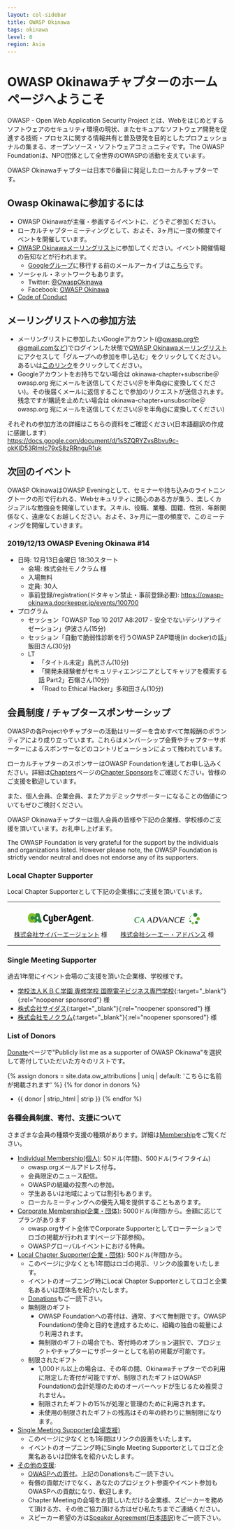 ```yaml
---
layout: col-sidebar
title: OWASP Okinawa
tags: okinawa
level: 0
region: Asia
---
```


<script>
$(function() {
    // Activate main tab if there is no active tab
    if ($('.tab-link').has('current').length == 0) {
        $('#main-link').click();
    }
});
</script>
<style>
.local-chapter-supporter {
    width: 100%;
}
.local-chapter-supporter td {
    width: 50%;
    padding: 15px;
    text-align: center;
}
</style>

# OWASP Okinawaチャプターのホームページへようこそ

OWASP - Open Web Application Security Project とは、Webをはじめとするソフトウェアのセキュリティ環境の現状、またセキュアなソフトウェア開発を促進する技術・プロセスに関する情報共有と普及啓発を目的としたプロフェッショナルの集まる、オープンソース・ソフトウェアコミュニティです。The OWASP Foundationは、NPO団体として全世界のOWASPの活動を支えています。

OWASP Okinawaチャプターは日本で6番目に発足したローカルチャプターです。

## Owasp Okinawaに参加するには

* OWASP Okinawaが主催・参画するイベントに、どうぞご参加ください。
* ローカルチャプターミーティングとして、およそ、3ヶ月に一度の頻度でイベントを開催しています。
* [OWASP Okinawaメーリングリスト](https://groups.google.com/a/owasp.org/forum/#!forum/okinawa-chapter/join)に参加してください。イベント開催情報の告知などが行われます。
    * [Googleグループ](https://groups.google.com/a/owasp.org/d/forum/okinawa-chapter)に移行する前のメールアーカイブは[こちら](http://lists.owasp.org/pipermail/owasp-okinawa/)です。
* ソーシャル・ネットワークもあります。
    * Twitter: [@OwaspOkinawa](https://twitter.com/owaspokinawa)
    * Facebook: [OWASP Okinawa](https://www.facebook.com/owaspokinawa/)
* [Code of Conduct](/www-policy/operational/code-of-conduct.html)

## メーリングリストへの参加方法

* メーリングリストに参加したいGoogleアカウント(@owasp.orgや@gmail.comなど)でログインした状態で[OWASP Okinawaメーリングリスト](https://groups.google.com/a/owasp.org/forum/#!forum/okinawa-chapter/join)にアクセスして「グループへの参加を申し込む」をクリックしてください。あるいは[このリンク](https://groups.google.com/a/owasp.org/forum/#!forum/okinawa-chapter/join)をクリックしてください。
* Googleアカウントをお持ちでない場合は okinawa-chapter+subscribe＠owasp.org 宛にメールを送信してください(＠を半角@に変換してください)。その後届くメールに返信することで参加のリクエストが送信されます。残念ですが購読を止めたい場合は okinawa-chapter+unsubscribe＠owasp.org 宛にメールを送信してください(＠を半角@に変換してください)

それぞれの参加方法の詳細はこちらの資料をご確認ください(日本語翻訳の作成に感謝します)  
<https://docs.google.com/document/d/1sSZQRYZvsBbvu9c-okKID53RlmIc79xS8zRRnguR1uk>

## 次回のイベント

OWASP OkinawaはOWASP Eveningとして、セミナーや持ち込みのライトニングトークの形で行われる、Webセキュリティに関心のある方が集う、楽しくカジュアルな勉強会を開催しています。スキル、役職、業種、国籍、性別、年齢関係なく、遠慮なくお越しください。およそ、3ヶ月に一度の頻度で、このミーティングを開催していきます。

### 2019/12/13 OWASP Evening Okinawa \#14

* 日時: 12月13日金曜日 18:30スタート
    * 会場: 株式会社モノクラム 様
    * 入場無料
    * 定員: 30人
    * 事前登録/registration(ドタキャン禁止・事前登録必要): <https://owasp-okinawa.doorkeeper.jp/events/100700>
* プログラム
    * セッション「OWASP Top 10 2017 A8:2017 - 安全でないデシリアライゼーション」伊波さん(15分)
    * セッション「自動で脆弱性診断を行うOWASP ZAP環境(in docker)の話」飯田さん(30分)
    * LT
        * 「タイトル未定」島尻さん(10分)
        * 「開発未経験者がセキュリティエンジニアとしてキャリアを模索する話 Part2」石嶺さん(10分)
        * 「Road to Ethical Hacker」多和田さん(10分)

## 会員制度 / チャプタースポンサーシップ

OWASPの各Projectやチャプターの活動はリーダーを含めすべて無報酬のボランティアにより成り立っています。これらはメンバーシップ会費やチャプターサポーターによるスポンサーなどのコントリビューションによって賄われています。

ローカルチャプターのスポンサーはOWASP Foundationを通してお申し込みください。詳細は[Chapters](/www-policy/operational/chapters.html)ページの[Chapter Sponsors](/www-policy/operational/chapters.html#chapter-sponsors--local-and-global)をご確認ください。皆様のご支援を歓迎しています。

また、個人会員、企業会員、またアカデミックサポーターになることの価値についてもぜひご検討ください。

OWASP Okinawaチャプターは個人会員の皆様や下記の企業様、学校様のご支援を頂いています。お礼申し上げます。

The OWASP Foundation is very grateful for the support by the individuals and organizations listed. However please note, the OWASP Foundation is strictly vendor neutral and does not endorse any of its supporters.

### Local Chapter Supporter

Local Chapter Supporterとして下記の企業様にご支援を頂いています。

<table class="local-chapter-supporter">
<tbody>
    <tr>
        <td><a href="https://www.cyberagent.co.jp/" target="_blank" rel="noopener sponsored"><img src="assets/images/ca_logo_rgb_150x45.png" alt="株式会社サイバーエージェント"><br>株式会社サイバーエージェント</a> 様</td>
        <td><a href="https://www.ca-adv.co.jp/" target="_blank" rel="noopener sponsored"><img src="assets/images/caadvance_logo_150x45.png" alt="株式会社シーエー・アドバンス"><br>株式会社シーエー・アドバンス</a> 様</td>
    </tr>
</tbody>
</table>

### Single Meeting Supporter

過去1年間にイベント会場のご支援を頂いた企業様、学校様です。

* [学校法人ＫＢＣ学園 専修学校 国際電子ビジネス専門学校](https://www.kbc.ac.jp/){:target="_blank"}{:rel="noopener sponsored"} 様
* [株式会社サイダス](http://www.cydas.com/){:target="_blank"}{:rel="noopener sponsored"} 様
* [株式会社モノクラム](https://www.monocram.co.jp/){:target="_blank"}{:rel="noopener sponsored"} 様

### List of Donors

[Donate](/donate/?reponame=www-chapter-okinawa&title=OWASP+Okinawa)ページで"Publicly list me as a supporter of OWASP Okinawa"を選択して寄付していただいた方々のリストです。

{% assign donors = site.data.ow_attributions | uniq | default: 'こちらに名前が掲載されます' %}
{% for donor in donors %}
* {{ donor | strip_html | strip }}
{% endfor %}

### 各種会員制度、寄付、支援について

さまざまな会員の種類や支援の種類があります。詳細は[Membership](/www-policy/operational/membership.html)をご覧ください。

* [Individual Membership(個人)](/membership/): 50ドル(年間)、500ドル(ライフタイム)
    * owasp.orgメールアドレス付与。
    * 会員限定のニュース配信。
    * OWASPの組織の投票への参加。
    * 学生あるいは地域によっては割引もあります。
    * ローカルミーティングへの優先入場を提供することもあります。
* [Corporate Membership(企業・団体)](/supporters/): 5000ドル(年間)から。金額に応じてプランがあります
    * owasp.orgサイト全体でCorporate Supporterとしてローテーションでロゴの掲載が行われます(ページ下部参照)。
    * OWASPグローバルイベントにおける特典。
* [Local Chapter Supporter(企業・団体)](/www-policy/operational/chapters.html#chapter-sponsors--local-and-global): 500ドル(年間)から。
    * このページに少なくとも1年間はロゴの掲示、リンクの設置をいたします。
    * イベントのオープニング時にLocal Chapter Supporterとしてロゴと企業名あるいは団体名を紹介いたします。
    * [Donations](/www-policy/operational/donations.html)もご一読下さい。
    * 無制限のギフト
        * OWASP Foundationへの寄付は、通常、すべて無制限です。OWASP Foundationの使命と目的を達成するために、組織の独自の裁量により利用されます。
        * 無制限のギフトの場合でも、寄付時のオプション選択で、プロジェクトやチャプターにサポーターとして名前の掲載が可能です。
    * 制限されたギフト
        * 1,000ドル以上の場合は、その年の間、Okinawaチャプターでの利用に限定した寄付が可能ですが、制限されたギフトはOWASP Foundationの会計処理のためのオーバーヘッドが生じるため推奨されません。
        * 制限されたギフトの15%が処理と管理のために利用されます。
        * 未使用の制限されたギフトの残高はその年の終わりに無制限になります。
* [Single Meeting Supporter(会場支援)](/www-policy/operational/chapters.html#chapter-sponsors--local-and-global)
    * このページに少なくとも1年間はリンクの設置をいたします。
    * イベントのオープニング時にSingle Meeting Supporterとしてロゴと企業名あるいは団体名を紹介いたします。
* [その他の支援](/www-policy/operational/chapters.html#chapter-sponsors--local-and-global):
    * [OWASPへの寄付](/donate/?reponame=www-chapter-okinawa&title=OWASP+Okinawa)。上記のDonationsもご一読下さい。
    * 有償の貢献だけでなく、あなたのプロジェクト参画やイベント参加もOWASPへの貢献になり、歓迎します。
    * Chapter Meetingの会場をお貸しいただける企業様、スピーカーを務めて頂ける方、その他ご協力頂ける方はぜひ私たちまでご連絡ください。
    * スピーカー希望の方は[Speaker Agreement](/www-policy/legal/speaker-agreement.html)([日本語訳](https://www.owasp.org/index.php/Speaker_Agreement:%E6%97%A5%E6%9C%AC%E8%AA%9E%E8%A8%B3))をご一読下さい。
